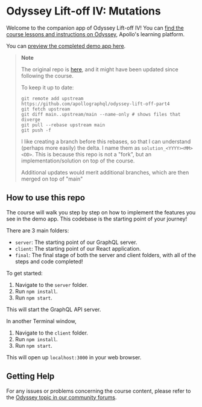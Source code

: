 # Odyssey Lift-off IV: Mutations

Welcome to the companion app of Odyssey Lift-off IV! You can [find the course lessons and instructions on Odyssey](https://odyssey.apollographql.com/lift-off-part4), Apollo's learning platform.

You can [preview the completed demo app here](https://lift-off-client-demo.netlify.app/).


> **Note**
>
> The original repo is [here](https://github.com/apollographql/odyssey-lift-off-part4), and it might have been updated since following the course.
>
> To keep it up to date:
> ```
> git remote add upstream https://github.com/apollographql/odyssey-lift-off-part4
> git fetch upstream
> git diff main..upstream/main --name-only # shows files that diverge
> git pull --rebase upstream main
> git push -f
> ```
>
> I like creating a branch before this rebases, so that I can understand (perhaps more easily) the delta. I name them as `solution_<YYYY><MM><DD>`. This is because this repo is not a "fork", but an implementation/solution on top of the course.
>
> Additional updates would merit additional branches, which are then merged on top of "main"
>


## How to use this repo

The course will walk you step by step on how to implement the features you see in the demo app. This codebase is the starting point of your journey!

There are 3 main folders:

- `server`: The starting point of our GraphQL server.
- `client`: The starting point of our React application.
- `final`: The final stage of both the server and client folders, with all of the steps and code completed!

To get started:

1. Navigate to the `server` folder.
1. Run `npm install`.
1. Run `npm start`.

This will start the GraphQL API server.

In another Terminal window,

1. Navigate to the `client` folder.
1. Run `npm install`.
1. Run `npm start`.

This will open up `localhost:3000` in your web browser.

## Getting Help

For any issues or problems concerning the course content, please refer to the [Odyssey topic in our community forums](https://community.apollographql.com/tags/c/help/6/odyssey).
